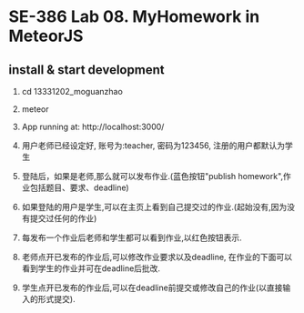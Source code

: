 # SE-386 Lab 08. MyHomework in MeteorJS

## install & start development
1. cd 13331202_moguanzhao
2. meteor
3. App running at: http://localhost:3000/


1. 用户老师已经设定好, 账号为:teacher, 密码为123456, 注册的用户都默认为学生
2. 登陆后，如果是老师,那么就可以发布作业.(蓝色按钮"publish homework",作业包括题目、要求、deadline)
3. 如果登陆的用户是学生,可以在主页上看到自己提交过的作业.(起始没有,因为没有提交过任何的作业)
4. 每发布一个作业后老师和学生都可以看到作业,以红色按钮表示.
5. 老师点开已发布的作业后,可以修改作业要求以及deadline, 在作业的下面可以看到学生的作业并可在deadline后批改.
6. 学生点开已发布的作业后,可以在deadline前提交或修改自己的作业(以直接输入的形式提交).